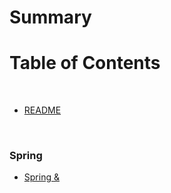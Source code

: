 # Summary

# Table of Contents

<br/>

- [README](README.md)

<br/>

### Spring

- [Spring &](/Spring/01_Spring_)
